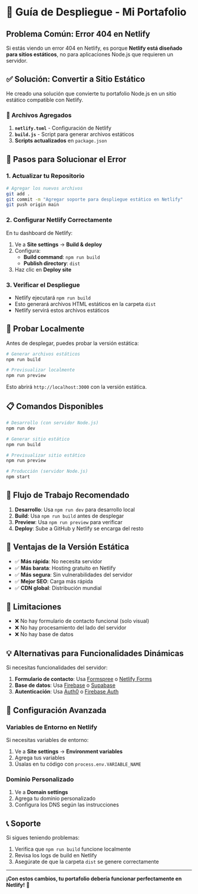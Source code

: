 # 🚀 Guía de Despliegue - Mi Portafolio

## Problema Común: Error 404 en Netlify

Si estás viendo un error 404 en Netlify, es porque **Netlify está diseñado para sitios estáticos**, no para aplicaciones Node.js que requieren un servidor.

## ✅ Solución: Convertir a Sitio Estático

He creado una solución que convierte tu portafolio Node.js en un sitio estático compatible con Netlify.

### 📁 Archivos Agregados

1. **`netlify.toml`** - Configuración de Netlify
2. **`build.js`** - Script para generar archivos estáticos
3. **Scripts actualizados** en `package.json`

## 🔧 Pasos para Solucionar el Error

### 1. Actualizar tu Repositorio

```bash
# Agregar los nuevos archivos
git add .
git commit -m "Agregar soporte para despliegue estático en Netlify"
git push origin main
```

### 2. Configurar Netlify Correctamente

En tu dashboard de Netlify:

1. Ve a **Site settings** → **Build & deploy**
2. Configura:
   - **Build command**: `npm run build`
   - **Publish directory**: `dist`
3. Haz clic en **Deploy site**

### 3. Verificar el Despliegue

- Netlify ejecutará `npm run build`
- Esto generará archivos HTML estáticos en la carpeta `dist`
- Netlify servirá estos archivos estáticos

## 🧪 Probar Localmente

Antes de desplegar, puedes probar la versión estática:

```bash
# Generar archivos estáticos
npm run build

# Previsualizar localmente
npm run preview
```

Esto abrirá `http://localhost:3000` con la versión estática.

## 📋 Comandos Disponibles

```bash
# Desarrollo (con servidor Node.js)
npm run dev

# Generar sitio estático
npm run build

# Previsualizar sitio estático
npm run preview

# Producción (servidor Node.js)
npm start
```

## 🔄 Flujo de Trabajo Recomendado

1. **Desarrollo**: Usa `npm run dev` para desarrollo local
2. **Build**: Usa `npm run build` antes de desplegar
3. **Preview**: Usa `npm run preview` para verificar
4. **Deploy**: Sube a GitHub y Netlify se encarga del resto

## 🎯 Ventajas de la Versión Estática

- ✅ **Más rápida**: No necesita servidor
- ✅ **Más barata**: Hosting gratuito en Netlify
- ✅ **Más segura**: Sin vulnerabilidades del servidor
- ✅ **Mejor SEO**: Carga más rápida
- ✅ **CDN global**: Distribución mundial

## 🚨 Limitaciones

- ❌ No hay formulario de contacto funcional (solo visual)
- ❌ No hay procesamiento del lado del servidor
- ❌ No hay base de datos

## 💡 Alternativas para Funcionalidades Dinámicas

Si necesitas funcionalidades del servidor:

1. **Formulario de contacto**: Usa [Formspree](https://formspree.io/) o [Netlify Forms](https://www.netlify.com/products/forms/)
2. **Base de datos**: Usa [Firebase](https://firebase.google.com/) o [Supabase](https://supabase.com/)
3. **Autenticación**: Usa [Auth0](https://auth0.com/) o [Firebase Auth](https://firebase.google.com/products/auth)

## 🔧 Configuración Avanzada

### Variables de Entorno en Netlify

Si necesitas variables de entorno:

1. Ve a **Site settings** → **Environment variables**
2. Agrega tus variables
3. Úsalas en tu código con `process.env.VARIABLE_NAME`

### Dominio Personalizado

1. Ve a **Domain settings**
2. Agrega tu dominio personalizado
3. Configura los DNS según las instrucciones

## 📞 Soporte

Si sigues teniendo problemas:

1. Verifica que `npm run build` funcione localmente
2. Revisa los logs de build en Netlify
3. Asegúrate de que la carpeta `dist` se genere correctamente

---

**¡Con estos cambios, tu portafolio debería funcionar perfectamente en Netlify!** 🎉
